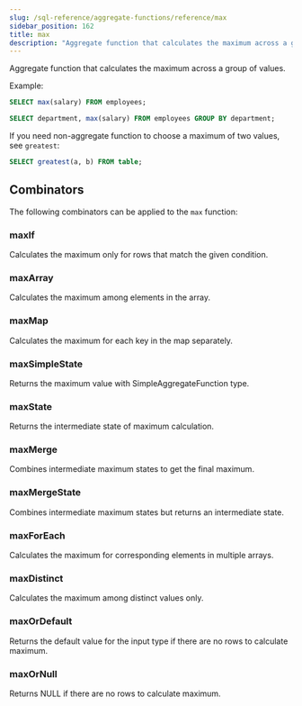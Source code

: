 ```yaml
---
slug: /sql-reference/aggregate-functions/reference/max
sidebar_position: 162
title: max
description: "Aggregate function that calculates the maximum across a group of values."
---
```


Aggregate function that calculates the maximum across a group of values.

Example:

```sql
SELECT max(salary) FROM employees;
```

```sql
SELECT department, max(salary) FROM employees GROUP BY department;
```

If you need non-aggregate function to choose a maximum of two values, see `greatest`:

```sql
SELECT greatest(a, b) FROM table;
```

## Combinators

The following combinators can be applied to the `max` function:

### maxIf
Calculates the maximum only for rows that match the given condition.

### maxArray
Calculates the maximum among elements in the array.

### maxMap
Calculates the maximum for each key in the map separately.

### maxSimpleState
Returns the maximum value with SimpleAggregateFunction type.

### maxState
Returns the intermediate state of maximum calculation.

### maxMerge
Combines intermediate maximum states to get the final maximum.

### maxMergeState
Combines intermediate maximum states but returns an intermediate state.

### maxForEach
Calculates the maximum for corresponding elements in multiple arrays.

### maxDistinct
Calculates the maximum among distinct values only.

### maxOrDefault
Returns the default value for the input type if there are no rows to calculate maximum.

### maxOrNull
Returns NULL if there are no rows to calculate maximum.
